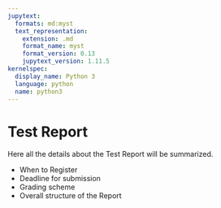 ```yaml
---
jupytext:
  formats: md:myst
  text_representation:
    extension: .md
    format_name: myst
    format_version: 0.13
    jupytext_version: 1.11.5
kernelspec:
  display_name: Python 3
  language: python
  name: python3
---
```


# Test Report

Here all the details about the Test Report will be summarized.
- When to Register
- Deadline for submission
- Grading scheme
- Overall structure of the Report
